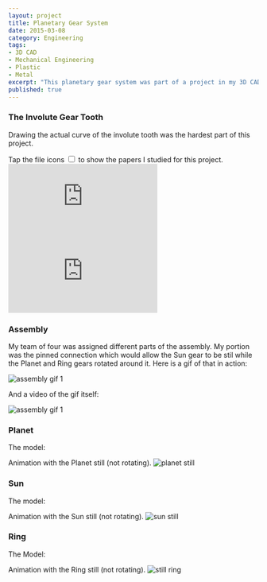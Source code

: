 ```yaml
---
layout: project
title: Planetary Gear System
date: 2015-03-08
category: Engineering
tags:
- 3D CAD
- Mechanical Engineering
- Plastic
- Metal
excerpt: "This planetary gear system was part of a project in my 3D CAD class in college. The gears were cut with a waterjet and a chassis was created to rotate the gears in different variations. The gears were designed from scratch using an involut curve to profile the gear tooth."
published: true
---
```


### The Involute Gear Tooth

Drawing the actual curve of the involute tooth was the hardest part of this project.

<div>Tap the file icons <label class="collapse" for="_1"><i class="fa fa-files-o"></i></label><input id="_1" type="checkbox"> to show the papers I studied for this project.
<div style="width:100%">
<iframe class="scribd_iframe_embed" src="https://www.scribd.com/embeds/267406568/content?start_page=1&view_mode=scroll&show_recommendations=true" data-auto-height="false" data-aspect-ratio="undefined" scrolling="no" class="scribds" frameborder="0"></iframe>
<iframe class="scribd_iframe_embed" src="https://www.scribd.com/embeds/267406640/content?start_page=1&view_mode=scroll&show_recommendations=true" data-auto-height="false" data-aspect-ratio="undefined" scrolling="no" class="scribds" frameborder="0"></iframe>
</div>
</div>

### Assembly

My team of four was assigned different parts of the assembly. My portion was the pinned connection which would allow the Sun gear to be stil while the Planet and Ring gears rotated around it. Here is a gif of that in action:

![assembly gif 1](https://github.com/daveas/3D-Models/blob/master/Gear-System/sun-still.gif?raw=true)

And a video of the gif itself:

![assembly gif 1](https://github.com/daveas/3D-Models/blob/master/Gear-System/assembly.gif?raw=true)

### Planet
The model:
<script src="https://embed.github.com/view/3d/daveas/3D-Products/master/Gear-System/Involute-Gear-Planet.stl"></script>
Animation with the Planet still (not rotating).
![planet still](https://github.com/daveas/3D-Models/raw/master/Gear-System/still-planet.gif)

### Sun
The model:
<script src="https://embed.github.com/view/3d/daveas/3D-Products/master/Gear-System/Involute-Gear-Sun.stl"></script>
Animation with the Sun still (not rotating).
![sun still](https://github.com/daveas/3D-Models/raw/master/Gear-System/still-sun.gif)

### Ring
The Model:
<script src="https://embed.github.com/view/3d/daveas/3D-Products/master/Gear-System/Involute-Gear-Ring.stl"></script>
Animation with the Ring still (not rotating).
![still ring](https://github.com/daveas/3D-Models/raw/master/Gear-System/still-ring.gif)
